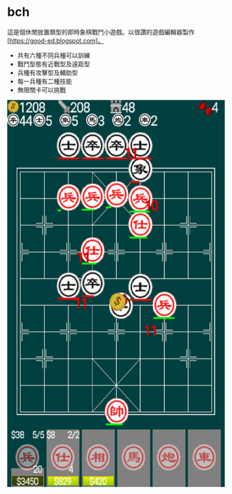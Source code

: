 # bch

這是個休閒放置類型的即時象棋戰鬥小遊戲。以很讚的遊戲編輯器製作[https://good-ed.blogspot.com]。

* 共有六種不同兵種可以訓練
* 戰鬥型態有近戰型及遠距型
* 兵種有攻擊型及輔助型
* 每一兵種有二種技能
* 無限關卡可以挑戰

![image](Screenshot_2017-04-29-12-04-22.png)
